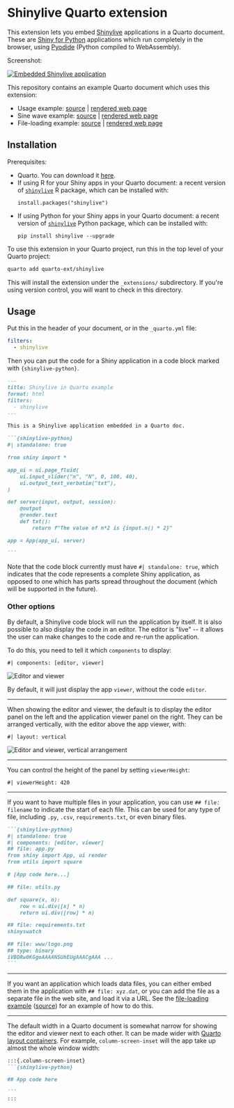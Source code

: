 Shinylive Quarto extension
==========================

This extension lets you embed [Shinylive](https://shiny.rstudio.com/py/docs/shinylive.html) applications in a Quarto document. These are [Shiny for Python](https://shiny.rstudio.com/py/) applications which run completely in the browser, using [Pyodide](https://pyodide.org/) (Python compiled to WebAssembly).

Screenshot:

[![Embedded Shinylive application](embedded-app.png)](https://quarto-ext.github.io/shinylive/sine.html)

This repository contains an example Quarto document which uses this extension:

* Usage example: [source](index.qmd) | [rendered web page](https://quarto-ext.github.io/shinylive/)
* Sine wave example: [source](sine.qmd) | [rendered web page](https://quarto-ext.github.io/shinylive/sine.html)
* File-loading example: [source](load_file.qmd) | [rendered web page](https://quarto-ext.github.io/shinylive/load_file.html)

## Installation

Prerequisites:
* Quarto. You can download it [here](https://quarto.org/docs/download/).
* If using R for your Shiny apps in your Quarto document: a recent version of [`shinylive`](https://github.com/rstudio/r-shinylive) R package, which can be installed with:
    ```
    install.packages("shinylive")
    ```
* If using Python for your Shiny apps in your Quarto document: a recent version of [`shinylive`](https://github.com/rstudio/py-shinylive) Python package, which can be installed with:
    ```
    pip install shinylive --upgrade
    ```

To use this extension in your Quarto project, run this in the top level of your Quarto project:

```bash
quarto add quarto-ext/shinylive
```

This will install the extension under the `_extensions/` subdirectory. If you're using version control, you will want to check in this directory.


## Usage

Put this in the header of your document, or in the `_quarto.yml` file:

```yaml
filters:
  - shinylive
```

Then you can put the code for a Shiny application in a code block marked with `{shinylive-python}`.


````markdown
---
title: Shinylive in Quarto example
format: html
filters:
  - shinylive
---

This is a Shinylive application embedded in a Quarto doc.

```{shinylive-python}
#| standalone: true

from shiny import *

app_ui = ui.page_fluid(
    ui.input_slider("n", "N", 0, 100, 40),
    ui.output_text_verbatim("txt"),
)

def server(input, output, session):
    @output
    @render.text
    def txt():
        return f"The value of n*2 is {input.n() * 2}"

app = App(app_ui, server)

```
````

Note that the code block currently must have `#| standalone: true`, which indicates that the code represents a complete Shiny application, as opposed to one which has parts spread throughout the document (which will be supported in the future).


### Other options


By default, a Shinylive code block will run the application by itself. It is also possible to also display the code in an editor. The editor is "live" -- it allows the user can make changes to the code and re-run the application.

To do this, you need to tell it which `components` to display:

```
#| components: [editor, viewer]
```

 ![Editor and viewer](editor-viewer.png)


By default, it will just display the app `viewer`, without the code `editor`.


******

When showing the editor and viewer, the default is to display the editor panel on the left and the application viewer panel on the right. They can be arranged vertically, with the editor above the app viewer, with:

```
#| layout: vertical
```

 ![Editor and viewer, vertical arrangement](editor-viewer-vertical.png)


******

You can control the height of the panel by setting `viewerHeight`:

```
#| viewerHeight: 420
```

******

If you want to have multiple files in your application, you can use `## file: filename` to indicate the start of each file. This can be used for any type of file, including `.py`, `.csv`, `requirements.txt`, or even binary files.

````markdown
```{shinylive-python}
#| standalone: true
#| components: [editor, viewer]
## file: app.py
from shiny import App, ui render
from utils import square

# [App code here...]

## file: utils.py

def square(x, n):
    row = ui.div([x] * n)
    return ui.div([row] * n)

## file: requirements.txt
shinyswatch

## file: www/logo.png
## type: binary
iVBORw0KGgoAAAANSUhEUgAAACgAAA ...
```

````

******

If you want an application which loads data files, you can either embed them in the application with `## file: xyz.dat`, or you can add the file as a separate file in the web site, and load it via a URL. See the [file-loading example](https://quarto-ext.github.io/shinylive/load_file.html) ([source](load_file.qmd)) for an example of how to do this.


******

The default width in a Quarto document is somewhat narrow for showing the editor and viewer next to each other. It can be made wider with [Quarto layout containers](https://quarto.org/docs/authoring/article-layout.html). For example, `column-screen-inset` will the app take up almost the whole window width:

````markdown
:::{.column-screen-inset}
```{shinylive-python}

## App code here

```
:::
````
